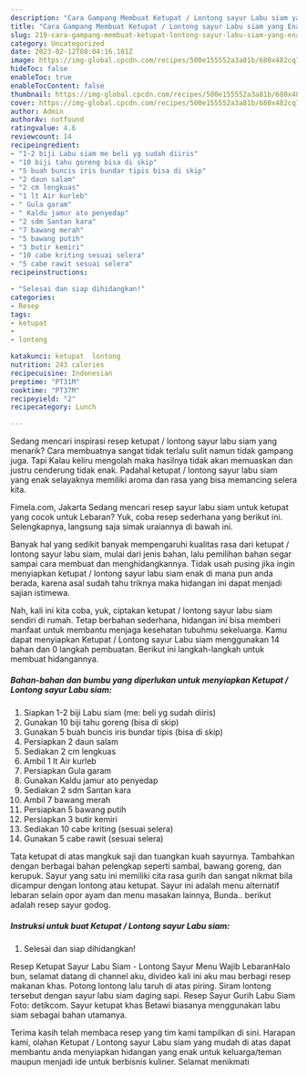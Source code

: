 ```yaml
---
description: "Cara Gampang Membuat Ketupat / Lontong sayur Labu siam yang Enak, Buat Buka Puasa}"
title: "Cara Gampang Membuat Ketupat / Lontong sayur Labu siam yang Enak, Buat Buka Puasa}"
slug: 219-cara-gampang-membuat-ketupat-lontong-sayur-labu-siam-yang-enak-buat-buka-puasa
category: Uncategorized
date: 2023-02-12T08:04:16.101Z
image: https://img-global.cpcdn.com/recipes/500e155552a3a81b/680x482cq70/ketupat-lontong-sayur-labu-siam-foto-resep-utama.jpg
hideToc: false
enableToc: true
enableTocContent: false
thumbnail: https://img-global.cpcdn.com/recipes/500e155552a3a81b/680x482cq70/ketupat-lontong-sayur-labu-siam-foto-resep-utama.jpg
cover: https://img-global.cpcdn.com/recipes/500e155552a3a81b/680x482cq70/ketupat-lontong-sayur-labu-siam-foto-resep-utama.jpg
author: Admin
authorAv: notfound
ratingvalue: 4.6
reviewcount: 14
recipeingredient:
- "1-2 biji Labu siam me beli yg sudah diiris"
- "10 biji tahu goreng bisa di skip"
- "5 buah buncis iris bundar tipis bisa di skip"
- "2 daun salam"
- "2 cm lengkuas"
- "1 lt Air kurleb"
- " Gula garam"
- " Kaldu jamur ato penyedap"
- "2 sdm Santan kara"
- "7 bawang merah"
- "5 bawang putih"
- "3 butir kemiri"
- "10 cabe kriting sesuai selera"
- "5 cabe rawit sesuai selera"
recipeinstructions:

- "Selesai dan siap dihidangkan!"
categories:
- Resep
tags:
- ketupat
- 
- lontong

katakunci: ketupat  lontong 
nutrition: 243 calories
recipecuisine: Indonesian
preptime: "PT31M"
cooktime: "PT37M"
recipeyield: "2"
recipecategory: Lunch

---
```



Sedang mencari inspirasi resep ketupat / lontong sayur labu siam yang menarik? Cara membuatnya sangat tidak terlalu sulit namun tidak gampang juga. Tapi Kalau keliru mengolah maka hasilnya tidak akan memuaskan dan justru cenderung tidak enak. Padahal ketupat / lontong sayur labu siam yang enak selayaknya memiliki aroma dan rasa yang bisa memancing selera kita.


Fimela.com, Jakarta Sedang mencari resep sayur labu siam untuk ketupat yang cocok untuk Lebaran? Yuk, coba resep sederhana yang berikut ini. Selengkapnya, langsung saja simak uraiannya di bawah ini.

Banyak hal yang sedikit banyak mempengaruhi kualitas rasa dari ketupat / lontong sayur labu siam, mulai dari jenis bahan, lalu pemilihan bahan segar sampai cara membuat dan menghidangkannya. Tidak usah pusing jika ingin menyiapkan ketupat / lontong sayur labu siam enak di mana pun anda berada, karena asal sudah tahu triknya maka hidangan ini dapat menjadi sajian istimewa.


Nah, kali ini kita coba, yuk, ciptakan ketupat / lontong sayur labu siam sendiri di rumah. Tetap berbahan sederhana, hidangan ini bisa memberi manfaat untuk membantu menjaga kesehatan tubuhmu sekeluarga. Kamu dapat menyiapkan Ketupat / Lontong sayur Labu siam menggunakan 14 bahan dan 0 langkah pembuatan. Berikut ini langkah-langkah untuk membuat hidangannya.

<!--inarticleads1-->

##### Bahan-bahan dan bumbu yang diperlukan untuk menyiapkan Ketupat / Lontong sayur Labu siam:

1. Siapkan 1-2 biji Labu siam (me: beli yg sudah diiris)
1. Gunakan 10 biji tahu goreng (bisa di skip)
1. Gunakan 5 buah buncis iris bundar tipis (bisa di skip)
1. Persiapkan 2 daun salam
1. Sediakan 2 cm lengkuas
1. Ambil 1 lt Air kurleb
1. Persiapkan  Gula garam
1. Gunakan  Kaldu jamur ato penyedap
1. Sediakan 2 sdm Santan kara
1. Ambil 7 bawang merah
1. Persiapkan 5 bawang putih
1. Persiapkan 3 butir kemiri
1. Sediakan 10 cabe kriting (sesuai selera)
1. Gunakan 5 cabe rawit (sesuai selera)


Tata ketupat di atas mangkuk saji dan tuangkan kuah sayurnya. Tambahkan dengan berbagai bahan pelengkap seperti sambal, bawang goreng, dan kerupuk. Sayur yang satu ini memiliki cita rasa gurih dan sangat nikmat bila dicampur dengan lontong atau ketupat. Sayur ini adalah menu alternatif lebaran selain opor ayam dan menu masakan lainnya, Bunda.. berikut adalah resep sayur godog. 

<!--inarticleads2-->

##### Instruksi untuk buat Ketupat / Lontong sayur Labu siam:


1. Selesai dan siap dihidangkan!

Resep Ketupat Sayur Labu Siam - Lontong Sayur Menu Wajib LebaranHalo bun, selamat datang di channel aku, divideo kali ini aku mau berbagi resep makanan khas. Potong lontong lalu taruh di atas piring. Siram lontong tersebut dengan sayur labu siam daging sapi. Resep Sayur Gurih Labu Siam Foto: detikcom. Sayur ketupat khas Betawi biasanya menggunakan labu siam sebagai bahan utamanya. 

Terima kasih telah membaca resep yang tim kami tampilkan di sini. Harapan kami, olahan Ketupat / Lontong sayur Labu siam yang mudah di atas dapat membantu anda menyiapkan hidangan yang enak untuk keluarga/teman maupun menjadi ide untuk berbisnis kuliner. Selamat menikmati
